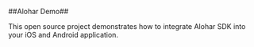 ##Alohar Demo##

This open source project demonstrates how to integrate Alohar SDK into your iOS and Android application.
